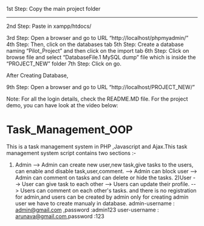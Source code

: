 1st Step: Copy the main project folder

---------------------------------------------------------
2nd Step: Paste in xampp/htdocs/

3rd Step: Open a browser and go to URL “http://localhost/phpmyadmin/”
4th Step: Then, click on the databases tab
5th Step: Create a database naming “Pilot_Project” and then click on the import tab
6th Step: Click on browse file and select “DatabaseFile.1 MySQL dump” file which is inside the “PROJECT_NEW” folder
7th Step: Click on go.

After Creating Database,

9th Step: Open a browser and go to URL “http://localhost/PROJECT_NEW/”

Note: For all the login details, check the README.MD file. For the project demo, you can have look at the video below:





# Task_Management_OOP
This is a task management system in PHP ,Javascript and Ajax.This task management system script contains two sections :-
 1) Admin   --> Admin can create new user,new task,give tasks to the users, can enable and disable task,user,comment. 
--> Admin can block user --> Admin can comment on tasks and can delete or hide the tasks.
 2)User --> User can give task to each other 
--> Users can update their profile.
 --> Users can comment on each other's tasks. 
 and there is no registration for admin,and users can be created by admin only for creating admin user 
we have to create manualy in database. 
admin-username : admin@gmail.com ,password :admin123
user-username : arunava@gmail.com,password :123
